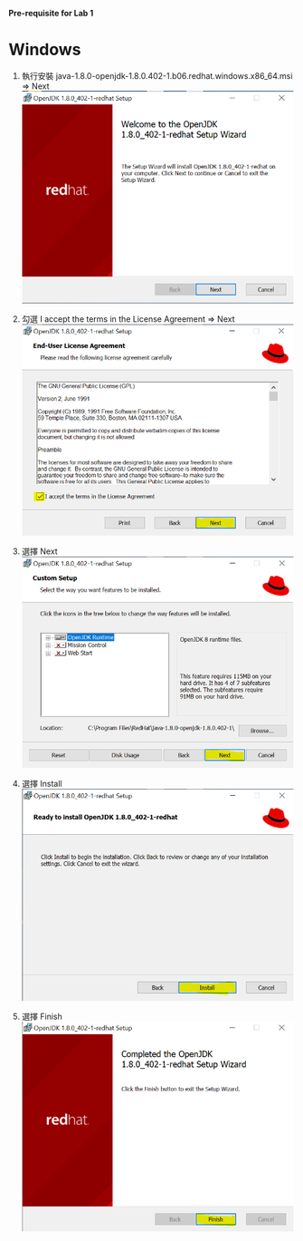 **Pre-requisite for Lab 1**

Windows
=======================================================================
1. 執行安裝 java-1.8.0-openjdk-1.8.0.402-1.b06.redhat.windows.x86_64.msi => Next
![image](https://github.com/george-palsys/domain-mode-lab/blob/main/Pre-requisites/pic/1.PNG)

2. 勾選 I accept the terms in the License Agreement => Next
![image](https://github.com/george-palsys/domain-mode-lab/blob/main/Pre-requisites/pic/2.PNG)

3. 選擇 Next
![image](https://github.com/george-palsys/domain-mode-lab/blob/main/Pre-requisites/pic/3.PNG)

4. 選擇 Install
![image](https://github.com/george-palsys/domain-mode-lab/blob/main/Pre-requisites/pic/4.PNG)

5. 選擇 Finish
![image](https://github.com/george-palsys/domain-mode-lab/blob/main/Pre-requisites/pic/5.PNG)

